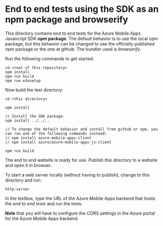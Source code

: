 # End to end tests using the SDK as an npm package and browserify 

This directory contains end to end tests for the Azure Mobile Apps Javascript SDK **npm package**. The default behavior is to use the local npm package, but this behavior can be changed to use the officially published npm package or the one at github. The bundler used is _browserify_.

Run the following commands to get started.
```
cd <root of this repository>
npm install
npm run build
npm run e2esetup
```

Now build the test directory:
```
cd <this directory>

npm install

// Install the SDK package.
npm install ../../..

// To change the default behavior and install from github or npm, you can run one of the following commands instead:
// npm install azure-mobile-apps-client
// npm install azure/azure-mobile-apps-js-client

npm run build
```

The end to end website is ready for use. Publish _this directory_ to a website and open it in browser.

To start a web server locally (without having to publish), change to this directory and run:
```
http-server
```

In the textbox, type the URL of the Azure Mobile Apps backend that hosts the _end to end tests_ and run the tests.

**Note** that you will have to configure the CORS settings in the Azure portal for the Azure Mobile Apps backend.


